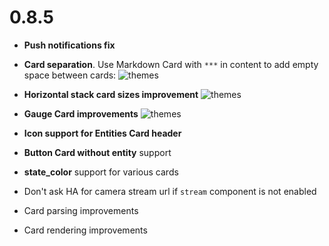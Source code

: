 # 0.8.5
* **Push notifications fix**
* **Card separation**. Use Markdown Card with `***` in content to add empty space between cards:
![themes](https://ha-client.app/assets/images/whats_new/0.8/001.png)

* **Horizontal stack card sizes improvement**
![themes](https://ha-client.app/assets/images/whats_new/0.8/002.png)

* **Gauge Card improvements**
![themes](https://ha-client.app/assets/images/whats_new/0.8/003.png)

* **Icon support for Entities Card header**
* **Button Card without entity** support
* **state_color** support for various cards
* Don't ask HA for camera stream url if `stream` component is not enabled
* Card parsing improvements
* Card rendering improvements
